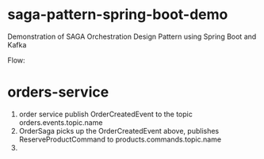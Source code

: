 # saga-pattern-spring-boot-demo

Demonstration of SAGA Orchestration Design Pattern using Spring Boot and Kafka

Flow:

# orders-service
1. order service publish OrderCreatedEvent to the topic orders.events.topic.name 
2. OrderSaga picks up the OrderCreatedEvent above, publishes ReserveProductCommand to products.commands.topic.name
3. 